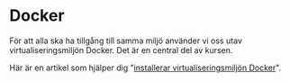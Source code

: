 ---
...
Docker
==================================

För att alla ska ha tillgång till samma miljö använder vi oss utav virtualiseringsmiljön Docker. Det är en central del av kursen.

Här är en artikel som hjälper dig "[installerar virtualiseringsmiljön Docker](kunskap/installera-virtualiseringsmiljon-docker)".
